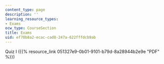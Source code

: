 ```yaml
---
content_type: page
description: ''
learning_resource_types:
- Exams
ocw_type: CourseSection
title: Exams
uid: ef70b8a2-ecac-cad8-247a-622fffdcb9ab
---
```


Quiz I ({{% resource_link 051327e9-0b01-9101-b79d-8a28944b2e9e "PDF" %}})